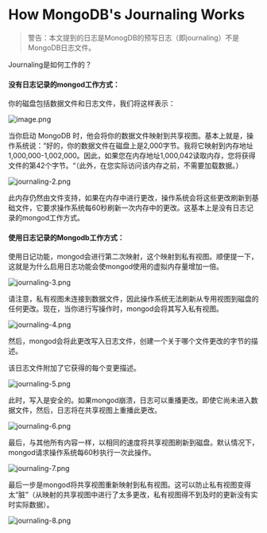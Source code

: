 # How MongoDB's Journaling Works

>警告：本文提到的日志是MonogDB的预写日志（即journaling）不是MongoDB日志文件。

Journaling是如何工作的？

#### 没有日志记录的mongod工作方式：
你的磁盘包括数据文件和日志文件，我们将这样表示：

![image.png](../../images/journaling-1.png)

当你启动 MongoDB 时，他会将你的数据文件映射到共享视图。基本上就是，操作系统说：“好的，你的数据文件在磁盘上是2,000字节。我将它映射到内存地址1,000,000-1,002,000。因此，如果您在内存地址1,000,042读取内存，您将获得文件的第42个字节。“（此外，在您实际访问该内存之前，不需要加载数据。）

![journaling-2.png](../../images/journaling-2.png)

此内存仍然由文件支持，如果在内存中进行更改，操作系统会将这些更改刷新到基础文件，它要求操作系统每60秒刷新一次内存中的更改。这基本上是没有日志记录的mongod工作方式。

#### 使用日志记录的Mongodb工作方式：
使用日记功能，mongod会进行第二次映射，这个映射到私有视图。顺便提一下，这就是为什么启用日志功能会使mongod使用的虚拟内存量增加一倍。

![journaling-3.png](../../images/journaling-3.png)

请注意，私有视图未连接到数据文件，因此操作系统无法刷新从专用视图到磁盘的任何更改。现在，当你进行写操作时，mongod会将其写入私有视图。

![journaling-4.png](../../images/journaling-4.png)

然后，mongod会将此更改写入日志文件，创建一个关于哪个文件更改的字节的描述。

该日志文件附加了它获得的每个变更描述。

![journaling-5.png](../../images/journaling-5.png)

此时，写入是安全的。如果mongod崩溃，日志可以重播更改。即使它尚未进入数据文件，然后，日志将在共享视图上重播此更改。

![journaling-6.png](../../images/journaling-6.png)

最后，与其他所有内容一样，以相同的速度将共享视图刷新到磁盘。默认情况下，mongod请求操作系统每60秒执行一次此操作。

![journaling-7.png](../../images/journaling-7.png)

最后一步是mongod将共享视图重新映射到私有视图。这可以防止私有视图变得太“脏”（从映射的共享视图中进行了太多更改，私有视图得不到及时的更新没有实时实际数据）。

![journaling-8.png](../../images/journaling-8.png)



